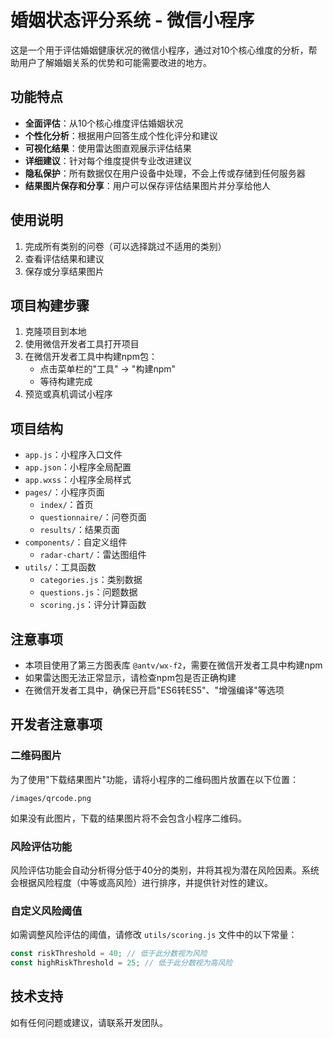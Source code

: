 # 婚姻状态评分系统 - 微信小程序

这是一个用于评估婚姻健康状况的微信小程序，通过对10个核心维度的分析，帮助用户了解婚姻关系的优势和可能需要改进的地方。

## 功能特点

- **全面评估**：从10个核心维度评估婚姻状况
- **个性化分析**：根据用户回答生成个性化评分和建议
- **可视化结果**：使用雷达图直观展示评估结果
- **详细建议**：针对每个维度提供专业改进建议
- **隐私保护**：所有数据仅在用户设备中处理，不会上传或存储到任何服务器
- **结果图片保存和分享**：用户可以保存评估结果图片并分享给他人

## 使用说明

1. 完成所有类别的问卷（可以选择跳过不适用的类别）
2. 查看评估结果和建议
3. 保存或分享结果图片

## 项目构建步骤

1. 克隆项目到本地
2. 使用微信开发者工具打开项目
3. 在微信开发者工具中构建npm包：
   - 点击菜单栏的"工具" -> "构建npm"
   - 等待构建完成
4. 预览或真机调试小程序

## 项目结构

- `app.js`：小程序入口文件
- `app.json`：小程序全局配置
- `app.wxss`：小程序全局样式
- `pages/`：小程序页面
  - `index/`：首页
  - `questionnaire/`：问卷页面
  - `results/`：结果页面
- `components/`：自定义组件
  - `radar-chart/`：雷达图组件
- `utils/`：工具函数
  - `categories.js`：类别数据
  - `questions.js`：问题数据
  - `scoring.js`：评分计算函数

## 注意事项

- 本项目使用了第三方图表库 `@antv/wx-f2`，需要在微信开发者工具中构建npm
- 如果雷达图无法正常显示，请检查npm包是否正确构建
- 在微信开发者工具中，确保已开启"ES6转ES5"、"增强编译"等选项

## 开发者注意事项

### 二维码图片

为了使用"下载结果图片"功能，请将小程序的二维码图片放置在以下位置：

```
/images/qrcode.png
```

如果没有此图片，下载的结果图片将不会包含小程序二维码。

### 风险评估功能

风险评估功能会自动分析得分低于40分的类别，并将其视为潜在风险因素。系统会根据风险程度（中等或高风险）进行排序，并提供针对性的建议。

### 自定义风险阈值

如需调整风险评估的阈值，请修改 `utils/scoring.js` 文件中的以下常量：

```javascript
const riskThreshold = 40; // 低于此分数视为风险
const highRiskThreshold = 25; // 低于此分数视为高风险
```

## 技术支持

如有任何问题或建议，请联系开发团队。 